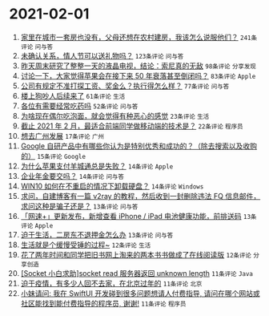 # 2021-02-01

1. [家里在城市一套房也没有，父母还想在农村建房，我该怎么说服他们？](https://www.v2ex.com/t/750131) `241条评论` `问与答`
1. [未确认关系，情人节可以送礼物吗？](https://www.v2ex.com/t/750141) `123条评论` `问与答`
1. [昨天周末研究了整整一天的液晶电视，结论：索尼真的无敌](https://www.v2ex.com/t/750191) `98条评论` `分享发现`
1. [讨论一下，大家觉得苹果会在接下来 50 年衰落甚至倒闭吗？](https://www.v2ex.com/t/750160) `83条评论` `Apple`
1. [公司有规定不准打探工资、奖金么？执行得怎么样？](https://www.v2ex.com/t/750130) `77条评论` `问与答`
1. [楼上狗吵人后续来了](https://www.v2ex.com/t/750224) `61条评论` `生活`
1. [各位有需要经常吃药吗](https://www.v2ex.com/t/750139) `52条评论` `问与答`
1. [为啥现在偶尔吃泡面，就会觉得有种恶心的感觉](https://www.v2ex.com/t/750230) `23条评论` `生活`
1. [截止 2021 年 2 月，最适合前端同学做移动端的技术是？](https://www.v2ex.com/t/750140) `22条评论` `程序员`
1. [想去广州发展](https://www.v2ex.com/t/750318) `17条评论` `广州`
1. [Google 自研产品中有哪些你认为是特别优秀和成功的？（除去搜索以及收购的）](https://www.v2ex.com/t/750251) `15条评论` `Google`
1. [为什么苹果支付羊城通总是失败？](https://www.v2ex.com/t/750244) `14条评论` `Apple`
1. [企业年金要交吗？](https://www.v2ex.com/t/750136) `14条评论` `问与答`
1. [WIN10 如何在不重启的情况下卸载硬盘？](https://www.v2ex.com/t/750121) `14条评论` `Windows`
1. [求问，自建博客有一篇 v2ray 的教程，然后收到一封删除违法 FQ 信息邮件，求问这种是骗子还是？](https://www.v2ex.com/t/750292) `13条评论` `问与答`
1. [「网速+」更新发布，新增查看 iPhone / iPad 电池健康功能，前排送码](https://www.v2ex.com/t/750233) `13条评论` `Apple`
1. [迫于生活，二房东不退押金怎么办](https://www.v2ex.com/t/750135) `13条评论` `问与答`
1. [生活就是个缓慢受锤的过程~](https://www.v2ex.com/t/750290) `12条评论` `生活`
1. [花了两年时间和同学把旧书网上淘来的两本书书做成了在线阅读版](https://www.v2ex.com/t/750275) `12条评论` `分享创造`
1. [[Socket 小白求助]socket read 服务器返回 unknown length](https://www.v2ex.com/t/750149) `11条评论` `Java`
1. [迫于疫情，有多少人回不去家，在北京过年的](https://www.v2ex.com/t/750138) `11条评论` `北京`
1. [小妹请问: 我在 SwiftUI 开发碰到很多问题想请人付费指导, 请问在哪个网站或社区能找到能付费指导的程序员, 谢谢!](https://www.v2ex.com/t/750134) `11条评论` `程序员`
